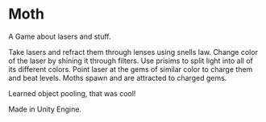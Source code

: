 # Moth
 A Game about lasers and stuff.

Take lasers and refract them through lenses using snells law. Change color of the laser by shining it through filters. Use prisims to split light into all of its different colors. Point laser at the gems of similar color to charge them and beat levels. Moths spawn and are attracted to charged gems.

Learned object pooling, that was cool!

Made in Unity Engine.
